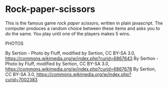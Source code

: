 # Rock-paper-scissors

This is the famous game _rock paper scissors_, written in plain javascript. 
The computer produces a random choice between these items and asks you to do the same. You play until one of the players makes 5 wins. 


PHOTOS

By Sertion - Photo by Fluff, modified by Sertion, CC BY-SA 3.0, https://commons.wikimedia.org/w/index.php?curid=6867643
By Sertion - Photo by Fluff, modified by Sertion, CC BY-SA 3.0, https://commons.wikimedia.org/w/index.php?curid=6867678
By Sertion, CC BY-SA 3.0, https://commons.wikimedia.org/w/index.php?curid=7002383

